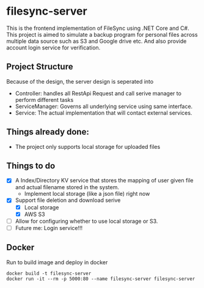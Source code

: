 # filesync-server
This is the frontend implementation of FileSync using .NET Core and C#. This project is aimed to simulate a backup program for personal files across multiple data source such as S3 and Google drive etc. And also provide account login service for verification. 

## Project Structure
Because of the design, the server design is seperated into 
- Controller: handles all RestApi Request and call serive manager to perform different tasks
- ServiceManager: Governs all underlying service using same interface.
- Service: The actual implementation that will contact external services.

## Things already done:
- The project only supports local storage for uploaded files

## Things to do
- [x] A Index/Directory KV service that stores the mapping of user given file and actual filename stored in the system. 
    - Implement local storage (like a json file) right now
- [x] Support file deletion and download serive
    - [x] Local storage
    - [x] AWS S3
- [ ] Allow for configuring whether to use local storage or S3.
- [ ] Future me: Login service!!!

## Docker
Run to build image and deploy in docker
``` Shell
docker build -t filesync-server
docker run -it --rm -p 5000:80 --name filesync-server filesync-server
```